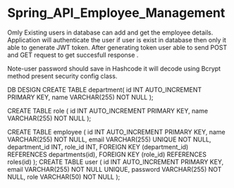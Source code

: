 # Spring_API_Employee_Management

Omly Existing users in database can add and get the employee details.
Application will authenticate the user if user is exist in database then only it able to generate JWT token.
After generating token user able to send POST and GET request to get succesfull response .

Note-user password should save in Hashcode it will decode using Bcrypt method present security config class. 



DB DESIGN
CREATE TABLE department(
    id INT AUTO_INCREMENT PRIMARY KEY,
    name VARCHAR(255) NOT NULL
);

CREATE TABLE role (
    id INT AUTO_INCREMENT PRIMARY KEY,
    name VARCHAR(255) NOT NULL
);

CREATE TABLE employee (
    id INT AUTO_INCREMENT PRIMARY KEY,
    name VARCHAR(255) NOT NULL,
    email VARCHAR(255) UNIQUE NOT NULL,
    department_id INT,
    role_id INT,
    FOREIGN KEY (department_id) REFERENCES departments(id),
    FOREIGN KEY (role_id) REFERENCES roles(id)
);
CREATE TABLE user (
    id INT AUTO_INCREMENT PRIMARY KEY,
    email VARCHAR(255) NOT NULL UNIQUE,
    password VARCHAR(255) NOT NULL,
    role VARCHAR(50) NOT NULL
);

